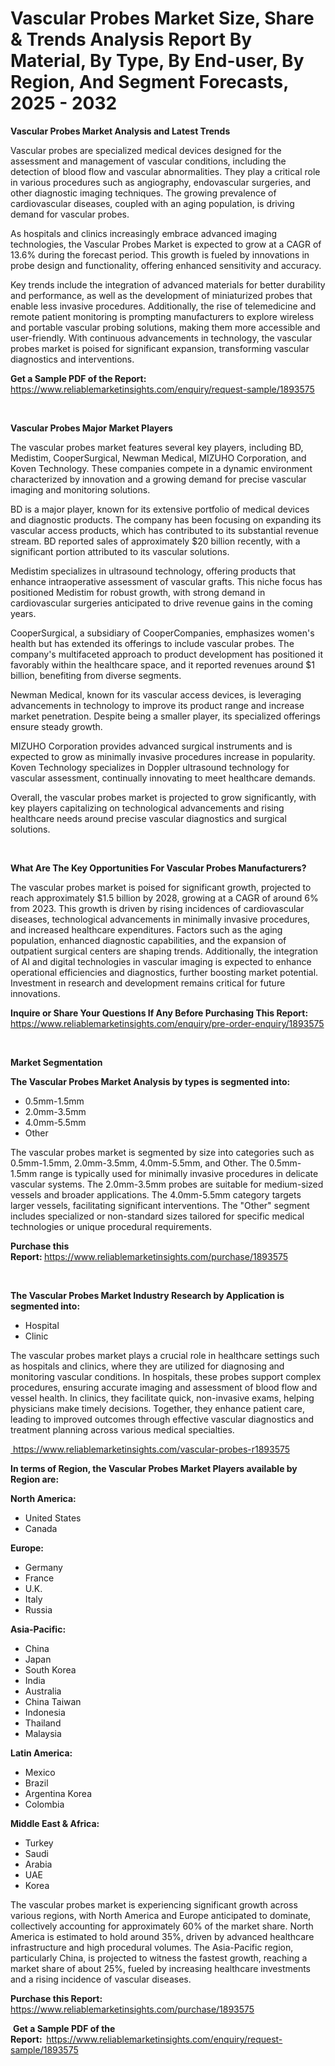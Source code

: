 <p><h1>Vascular Probes Market Size, Share & Trends Analysis Report By Material, By Type, By End-user, By Region, And Segment Forecasts, 2025 - 2032</h1></p><p><strong>Vascular Probes Market Analysis and Latest Trends</strong></p>
<p><p>Vascular probes are specialized medical devices designed for the assessment and management of vascular conditions, including the detection of blood flow and vascular abnormalities. They play a critical role in various procedures such as angiography, endovascular surgeries, and other diagnostic imaging techniques. The growing prevalence of cardiovascular diseases, coupled with an aging population, is driving demand for vascular probes. </p><p>As hospitals and clinics increasingly embrace advanced imaging technologies, the Vascular Probes Market is expected to grow at a CAGR of 13.6% during the forecast period. This growth is fueled by innovations in probe design and functionality, offering enhanced sensitivity and accuracy. </p><p>Key trends include the integration of advanced materials for better durability and performance, as well as the development of miniaturized probes that enable less invasive procedures. Additionally, the rise of telemedicine and remote patient monitoring is prompting manufacturers to explore wireless and portable vascular probing solutions, making them more accessible and user-friendly. With continuous advancements in technology, the vascular probes market is poised for significant expansion, transforming vascular diagnostics and interventions.</p></p>
<p><strong>Get a Sample PDF of the Report:&nbsp;</strong> <a href="https://www.reliablemarketinsights.com/enquiry/request-sample/1893575?utm_campaign=2868&utm_medium=2&utm_source=Github&utm_content=ia&utm_term=13042025&utm_id=vascular-probes">https://www.reliablemarketinsights.com/enquiry/request-sample/1893575</a></p>
<p>&nbsp;</p>
<p><strong>Vascular Probes Major Market Players</strong></p>
<p><p>The vascular probes market features several key players, including BD, Medistim, CooperSurgical, Newman Medical, MIZUHO Corporation, and Koven Technology. These companies compete in a dynamic environment characterized by innovation and a growing demand for precise vascular imaging and monitoring solutions.</p><p>BD is a major player, known for its extensive portfolio of medical devices and diagnostic products. The company has been focusing on expanding its vascular access products, which has contributed to its substantial revenue stream. BD reported sales of approximately $20 billion recently, with a significant portion attributed to its vascular solutions.</p><p>Medistim specializes in ultrasound technology, offering products that enhance intraoperative assessment of vascular grafts. This niche focus has positioned Medistim for robust growth, with strong demand in cardiovascular surgeries anticipated to drive revenue gains in the coming years.</p><p>CooperSurgical, a subsidiary of CooperCompanies, emphasizes women's health but has extended its offerings to include vascular probes. The company's multifaceted approach to product development has positioned it favorably within the healthcare space, and it reported revenues around $1 billion, benefiting from diverse segments.</p><p>Newman Medical, known for its vascular access devices, is leveraging advancements in technology to improve its product range and increase market penetration. Despite being a smaller player, its specialized offerings ensure steady growth.</p><p>MIZUHO Corporation provides advanced surgical instruments and is expected to grow as minimally invasive procedures increase in popularity. Koven Technology specializes in Doppler ultrasound technology for vascular assessment, continually innovating to meet healthcare demands.</p><p>Overall, the vascular probes market is projected to grow significantly, with key players capitalizing on technological advancements and rising healthcare needs around precise vascular diagnostics and surgical solutions.</p></p>
<p>&nbsp;</p>
<p><strong>What Are The Key Opportunities For Vascular Probes Manufacturers?</strong></p>
<p><p>The vascular probes market is poised for significant growth, projected to reach approximately $1.5 billion by 2028, growing at a CAGR of around 6% from 2023. This growth is driven by rising incidences of cardiovascular diseases, technological advancements in minimally invasive procedures, and increased healthcare expenditures. Factors such as the aging population, enhanced diagnostic capabilities, and the expansion of outpatient surgical centers are shaping trends. Additionally, the integration of AI and digital technologies in vascular imaging is expected to enhance operational efficiencies and diagnostics, further boosting market potential. Investment in research and development remains critical for future innovations.</p></p>
<p><strong>Inquire or Share Your Questions If Any Before Purchasing This Report:</strong> <a href="https://www.reliablemarketinsights.com/enquiry/pre-order-enquiry/1893575?utm_campaign=2868&utm_medium=2&utm_source=Github&utm_content=ia&utm_term=13042025&utm_id=vascular-probes">https://www.reliablemarketinsights.com/enquiry/pre-order-enquiry/1893575</a></p>
<p>&nbsp;</p>
<p><strong>Market Segmentation</strong></p>
<p><strong>The Vascular Probes Market Analysis by types is segmented into:</strong></p>
<p><ul><li>0.5mm-1.5mm</li><li>2.0mm-3.5mm</li><li>4.0mm-5.5mm</li><li>Other</li></ul></p>
<p><p>The vascular probes market is segmented by size into categories such as 0.5mm-1.5mm, 2.0mm-3.5mm, 4.0mm-5.5mm, and Other. The 0.5mm-1.5mm range is typically used for minimally invasive procedures in delicate vascular systems. The 2.0mm-3.5mm probes are suitable for medium-sized vessels and broader applications. The 4.0mm-5.5mm category targets larger vessels, facilitating significant interventions. The "Other" segment includes specialized or non-standard sizes tailored for specific medical technologies or unique procedural requirements.</p></p>
<p><strong>Purchase this Report:&nbsp;</strong><a href="https://www.reliablemarketinsights.com/purchase/1893575?utm_campaign=2868&utm_medium=2&utm_source=Github&utm_content=ia&utm_term=13042025&utm_id=vascular-probes">https://www.reliablemarketinsights.com/purchase/1893575</a></p>
<p>&nbsp;</p>
<p><strong>The Vascular Probes Market Industry Research by Application is segmented into:</strong></p>
<p><ul><li>Hospital</li><li>Clinic</li></ul></p>
<p><p>The vascular probes market plays a crucial role in healthcare settings such as hospitals and clinics, where they are utilized for diagnosing and monitoring vascular conditions. In hospitals, these probes support complex procedures, ensuring accurate imaging and assessment of blood flow and vessel health. In clinics, they facilitate quick, non-invasive exams, helping physicians make timely decisions. Together, they enhance patient care, leading to improved outcomes through effective vascular diagnostics and treatment planning across various medical specialties.</p></p>
<p><a href="https://www.reliablemarketinsights.com/vascular-probes-r1893575?utm_campaign=2868&utm_medium=2&utm_source=Github&utm_content=ia&utm_term=13042025&utm_id=vascular-probes">&nbsp;https://www.reliablemarketinsights.com/vascular-probes-r1893575</a></p>
<p><strong>In terms of Region, the Vascular Probes Market Players available by Region are:</strong></p>
<p>
    <p> <strong> North America: </strong>
        <ul>
            <li>United States</li>
            <li>Canada</li>
        </ul>
        </p> 
    <p> <strong> Europe: </strong>
        <ul>
            <li>Germany</li>
            <li>France</li>
            <li>U.K.</li>
            <li>Italy</li>
            <li>Russia</li>
        </ul>
        </p> 
    <p> <strong> Asia-Pacific: </strong>
        <ul>
            <li>China</li>
            <li>Japan</li>
            <li>South Korea</li>
            <li>India</li>
            <li>Australia</li>
            <li>China Taiwan</li>
            <li>Indonesia</li>
            <li>Thailand</li>
            <li>Malaysia</li>
        </ul>
        </p> 
    <p> <strong> Latin America: </strong>
        <ul>
            <li>Mexico</li>
            <li>Brazil</li>
            <li>Argentina Korea</li>
            <li>Colombia</li>
        </ul>
        </p> 
    <p> <strong> Middle East & Africa: </strong>
        <ul>
            <li>Turkey</li>
            <li>Saudi</li>
            <li>Arabia</li>
            <li>UAE</li>
            <li>Korea</li>
        </ul>
    </p>
    </p>
<p><p>The vascular probes market is experiencing significant growth across various regions, with North America and Europe anticipated to dominate, collectively accounting for approximately 60% of the market share. North America is estimated to hold around 35%, driven by advanced healthcare infrastructure and high procedural volumes. The Asia-Pacific region, particularly China, is projected to witness the fastest growth, reaching a market share of about 25%, fueled by increasing healthcare investments and a rising incidence of vascular diseases.</p></p>
<p><strong>Purchase this Report: </strong><a href="https://www.reliablemarketinsights.com/purchase/1893575?utm_campaign=2868&utm_medium=2&utm_source=Github&utm_content=ia&utm_term=13042025&utm_id=vascular-probes">https://www.reliablemarketinsights.com/purchase/1893575</a></p>
<p>&nbsp;<strong>Get a Sample PDF of the Report:&nbsp;&nbsp;</strong><a href="https://www.reliablemarketinsights.com/enquiry/request-sample/1893575?utm_campaign=2868&utm_medium=2&utm_source=Github&utm_content=ia&utm_term=13042025&utm_id=vascular-probes">https://www.reliablemarketinsights.com/enquiry/request-sample/1893575</a></p>
<p><strong></strong></p>
<p><p></p><p></p><p></p></p>